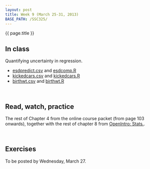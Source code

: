 ```yaml
---
layout: post
title: Week 9 (March 25-31, 2013)
BASE_PATH: /SSC325/
---
```

{{ page.title }}


In class
--------

Quantifying uncertainty in regression.

* [esdpredict.csv](http://jgscott.github.com/SSC325/data/esdpredict.csv) and [esdcomp.R](http://jgscott.github.com/SSC325/r/esdcomp.R)
* [kickedcars.csv](http://jgscott.github.com/SSC325/data/kickedcars.csv) and [kickedcars.R](http://jgscott.github.com/SSC325/r/kickedcars.R)
* [birthwt.csv](http://jgscott.github.com/SSC325/data/birthwt.csv) and [birthwt.R](http://jgscott.github.com/SSC325/r/birthwt.R)

<br>

Read, watch, practice
---------------------
The rest of Chapter 4 from the online course packet (from page 103 onwards), together with the rest of chapter 8 from [OpenIntro: Stats.](http://www.openintro.org/stat/textbook.php).

<br>

Exercises
---------
To be posted by Wednesday, March 27.
